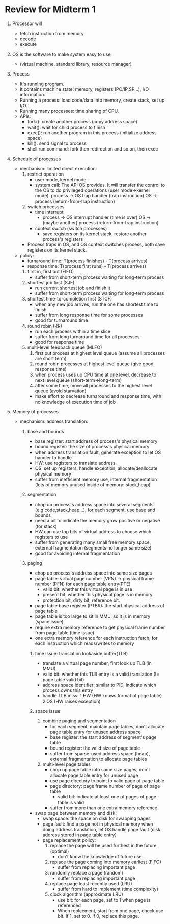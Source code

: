 # Review for Midterm 1
1. Processor will
    * fetch instruction from memory
    * decode
    * execute

2. OS is the software to make system easy to use.
    * (virtual machine, standard library, resource manager)

3. Process
    * It's running program.
    * It contains machine state: memory, registers (PC/IP,SP...), I/O information.
    * Running a process: load code/data into memory, create stack, set up I/O.
    * Running many processes: time sharing of CPU.
    * APIs:
        * fork(): create another process (copy address space)
        * wait(): wait for child process to finish
        * exec(): run another program in this process (initialize address space)
        * kill(): send signal to process
        * shell run command: fork then redirection and so on, then exec

4. Schedule of processes
    * mechanism: limited direct execution:
        1. restrict operation
            * user mode, kernel mode
            * system call: The API OS provides. It will transfer the control to the OS
                   to do privileged operations (user mode->kernel mode).
                   process -> OS trap handler (trap instruction)
                   OS -> process (return-from-trap instruction)
        2. switch processes
            * time interrupt
                * process -> OS interrupt handler (time is over)
        OS -> (maybe another) process (return-from-trap instruction)
            * context switch (switch processes)
                * save registers on its kernel stack, restore another process's registers
        * Process traps in OS, and OS context switches process, both save registers on its kernel stack.
    * policy:
        * turnaround time: T(process finishes) - T(process arrives)
        * response time: T(process first runs) - T(process arrives)
        1. first in, first out (FIFO)
            * suffer from short-term process waiting for long-term process
        2. shortest job first (SJF)
            * run current shortest job and finish it
            * suffer from short-term process waiting for long-term process
        3. shortest time-to-completion first (STCF)
            * when any new job arrives, run the one has shortest time to finish
            * suffer from long response time for some processes
            * good for turnaround time
        4. round robin (RR)
            * run each process within a time slice
            * suffer from long turnaround time for all processes
            * good for response time
        5. multi-level feedback queue (MLFQ)
            1. first put process at highest level queue (assume all processes are short term)
            2. round robin processes at highest level queue (give good response time)
            3. when process uses up CPU time at one level, decrease to next level queue (short-term->long-term)
            4. after some time, move all processes to the highest level queue (avoid starvation)
            * make effort to decrease turnaround and response time, with no knowledge of execution time of job

5. Memory of processes
    * mechanism: address translation:
        1. base and bounds
            * base register: start address of process's physical memory
            * bound register: the size of process's physical memory
            * when address translation fault, generate exception to let OS handler to handle
            * HW: use registers to translate address
            * OS: set up registers, handle exception, allocate/deallocate physical memory
            * suffer from inefficient memory use, internal fragmentation (lots of memory unused inside of memory: stack,heap)
        2. segmentation
            * chop up process's address space into several segments (e.g.code,stack,heap...), for each segment, use base and bounds
            * need a bit to indicate the memory grow positive or negative (for stack)
            * HW can use top bits of virtual address to choose which registers to use
            * suffer from generating many small free memory space, external fragmentation (segments no longer same size)
            * good for avoiding internal fragmentation
        3. paging
            * chop up process's address space into same size pages
            * page table: virtual page number (VPN) -> physical frame number (PFN) for each page table entry(PTE)
                * valid bit: whether this virtual page is in use
                * present bit: whether this physical page is in memory
                * protection bit, dirty bit, reference bit.
            * page table base register (PTBR): the start physical address of page table
            * page table is too large to sit in MMU, so it is in memory (space issue)
            * require extra memory reference to get physical frame number from page table (time issue)
            * one extra memory reference for each instruction fetch, for each instruction which reads/writes to memory
            
            1. time issue: translation lookaside buffer(TLB)
                * translate a virtual page number, first look up TLB (in MMU)
                * valid bit: whether this TLB entry is a valid translation (!= page table valid bit)
                * address space identifier: similar to PID, indicate which process owns this entry
                * handle TLB miss: 1.HW (HW knows format of page table) 2.OS (HW raises exception)

            2. space issue:
                1. combine paging and segmentation
                    * for each segment, maintain page tables, don't allocate page table entry for unused address space
                    * base register: the start address of segment's page table
                    * bound register: the valid size of page table
                    * suffer from sparse-used address space (heap), external fragmentation to allocate page tables
                2. multi-level page tables
                    * chop up page table into same size pages, don't allocate page table entry for unused page
                    * use page directory to point to valid page of page table
                    * page directory: page frame number of page of page table
                        * valid bit: indicate at least one of pages of page table is valid
                    * suffer from more than one extra memory reference
                    
            * swap page between memory and disk:
                * swap space: the space on disk for swapping pages
                * page fault: find a page not in physical memory when doing address translation, let OS handle page fault (disk address stored in page table entry)
                * page replacement policy:
                    1. replace the page will be used furthest in the future (optimal)
                        * don't know the knowledge of future use
                    2. replace the page coming into memory earliest (FIFO)
                        * suffer from replacing important page
                    3. randomly replace a page (random)
                        * suffer from replacing important page
                    4. replace page least recently used (LRU)
                        * suffer from hard to implement (time complexity)
                    5. clock algorithm (approximate LRU)
                        * use bit: for each page, set to 1 when page is referenced
                        * When replcement, start from one page, check use bit. If 1, set to 0. If 0, replace this page.

    

